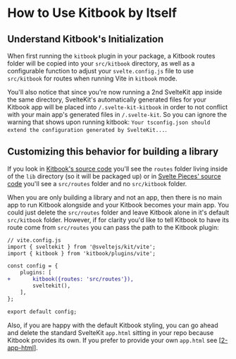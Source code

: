 # How to Use Kitbook by Itself

## Understand Kitbook's Initialization

When first running the `kitbook` plugin in your package, a Kitbook routes folder will be copied into your `src/kitbook` directory, as well as a configurable function to adjust your `svelte.config.js` file to use `src/kitbook` for routes when running Vite in `kitbook` mode.

You'll also notice that since you're now running a 2nd SvelteKit app inside the same directory, SvelteKit's automatically generated files for your Kitbook app will be placed into `/.svelte-kit-kitbook` in order to not conflict with your main app's generated files in `/.svelte-kit`. So you can ignore the warning that shows upon running kitbook: `Your tsconfig.json should extend the configuration generated by SvelteKit...`.

## Customizing this behavior for building a library

If you look in [Kitbook's source code](https://github.com/jacob-8/kitbook/tree/main/packages/kitbook) you'll see the `routes` folder living inside of the `lib` directory (so it will be packaged up) or in [Svelte Pieces' source code](https://github.com/jacob-8/kitbook/tree/main/packages/svelte-pieces) you'll see a `src/routes` folder and no `src/kitbook` folder.

When you are only building a library and not an app, then there is no main app to run Kitbook alongside and your Kitbook becomes your main app. You could just delete the `src/routes` folder and leave Kitbook alone in it's default `src/kitbook` folder. However, if for clarity you'd like to tell Kitbook to have its route come from `src/routes` you can pass the path to the Kitbook plugin:

```diff
// vite.config.js
import { sveltekit } from '@sveltejs/kit/vite';
import { kitbook } from 'kitbook/plugins/vite';

const config = {
	plugins: [
+		kitbook({routes: 'src/routes'}),
		sveltekit(),
	],
};

export default config;
```

Also, if you are happy with the default Kitbook styling, you can go ahead and delete the standard SvelteKit `app.html` sitting in your repo because Kitbook provides its own. If you prefer to provide your own `app.html` see [[2-app-html]].

[//begin]: # "Autogenerated link references for markdown compatibility"
[2-app-html]: 2-app-html "Customizing app.html"
[//end]: # "Autogenerated link references"
